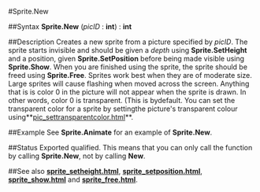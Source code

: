 
#Sprite.New

##Syntax
**Sprite.New** (*picID* : **int**) : **int**

##Description
Creates a new sprite from a picture specified by *picID*. The sprite starts invisible and should be given a *depth* using **Sprite.SetHeight** and a position, given **Sprite.SetPosition** before being made visible using **Sprite.Show**. When you are finished using the sprite, the sprite should be freed using **Sprite.Free**.
Sprites work best when they are of moderate size. Large sprites will cause flashing when moved across the screen.
Anything that is is color 0 in the picture will not appear when the sprite is drawn. In other words, color 0 is transparent. (This is bydefault. You can set the transparent color for a sprite by settingthe picture's transparent colour using**[pic_settransparentcolor.html](Pic.SetTransparentColor)**.

##Example
See **Sprite.Animate** for an example of **Sprite.New**.

##Status
Exported qualified.
This means that you can only call the function by calling **Sprite.New**, not by calling **New**.

##See also
**[sprite_setheight.html](Sprite.SetHeight)**, **[sprite_setposition.html](Sprite.SetPosition)**, **[sprite_show.html](Sprite.Show)** and **[sprite_free.html](Sprite.Free)**.
